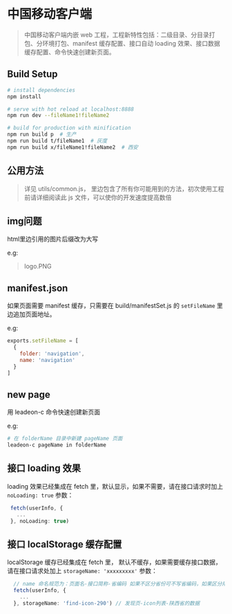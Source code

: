 # 中国移动客户端

> 中国移动客户端内嵌 web 工程，工程新特性包括：二级目录、分目录打包、分环境打包、manifest 缓存配置、接口自动 loading 效果、接口数据缓存配置、命令快速创建新页面。

## Build Setup

```bash
# install dependencies
npm install

# serve with hot reload at localhost:8888
npm run dev --fileName1!fileName2

# build for production with minification
npm run build p  # 生产
npm run build t/fileName1  # 灰度
npm run build x/fileName1!fileName2  # 西安
```

## 公用方法

> 详见 utils/common.js， 里边包含了所有你可能用到的方法，初次使用工程前请详细阅读此 js 文件，可以使你的开发速度提高数倍

## img问题

html里边引用的图片后缀改为大写

e.g:

> logo.PNG

## manifest.json

如果页面需要 manifest 缓存，只需要在 build/manifestSet.js 的 `setFileName` 里边追加页面地址。

e.g:

```javascript
exports.setFileName = [
  {
    folder: 'navigation',
    name: 'navigation'
  }
]
```

## new page
用 leadeon-c 命令快速创建新页面

e.g:


```bash
# 在 folderName 目录中新建 pageName 页面
leadeon-c pageName in folderName
```

## 接口 loading 效果
 loading 效果已经集成在 fetch 里，默认显示，如果不需要，请在接口请求时加上 `noLoading: true` 参数：
 ```javascript
  fetch(userInfo, {
    ...
  }, noLoading: true)
 ```

## 接口 localStorage 缓存配置
localStorage 缓存已经集成在 fetch 里， 默认不缓存，如果需要缓存接口数据，请在接口请求处加上 `storageName: 'xxxxxxxxx'` 参数：
```javascript
  // name 命名规范为：页面名-接口简称-省编码 如果不区分省份可不写省编码，如果区分用户，则为： 页面名-接口简称-手机号码
  fetch(userInfo, {
    ...
  }, storageName: 'find-icon-290') // 发现页-icon列表-陕西省的数据
```
